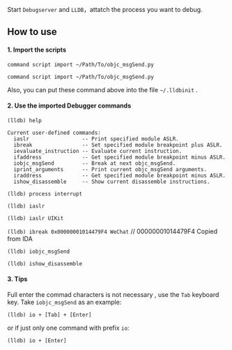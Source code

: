 

Start `Debugserver` and `LLDB`，attatch the process you want to debug.

## How to use

#### 1. Import the scripts

`command script import ~/Path/To/objc_msgSend.py`

`command script import ~/Path/To/objc_msgSend.py`

Also, you can put these command above into the file `~/.lldbinit` .


#### 2. Use the imported Debugger commands

`(lldb) help`

```
Current user-defined commands:
  iaslr                 -- Print specified module ASLR.
  ibreak                -- Set specified module breakpoint plus ASLR.
  ievaluate_instruction -- Evaluate current instruction.
  ifaddress             -- Get specified module breakpoint minus ASLR.
  iobjc_msgSend         -- Break at next objc_msgSend.
  iprint_arguments      -- Print current objc_msgSend arguments.
  iraddress             -- Get specified module breakpoint minus ASLR.
  ishow_disassemble     -- Show current disassemble instructions.
```

`(lldb) process interrupt`

`(lldb) iaslr`

`(lldb) iaslr UIKit`

`(lldb) ibreak 0x00000001014479F4 WeChat`		// 00000001014479F4 Copied from IDA

`(lldb) iobjc_msgSend`

`(lldb) ishow_disassemble`


#### 3. Tips

Full enter the commad characters is not necessary , use the `Tab` keyboard key. Take `iobjc_msgSend` as an example:

`(lldb) io + [Tab] + [Enter]`

or if just only one command with prefix `io`:

`(lldb) io + [Enter]`

